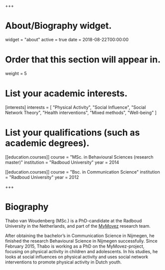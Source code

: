 +++
# About/Biography widget.
widget = "about"
active = true
date = 2018-08-22T00:00:00

# Order that this section will appear in.
weight = 5

# List your academic interests.
[interests]
  interests = [
    "Physical Activity",
    "Social Influence",
    "Social Network Theory",
    "Health interventions",
    "Mixed methods",
    "Well-being"
  ]

# List your qualifications (such as academic degrees).
[[education.courses]]
  course = "MSc. in Behavioural Sciences (research master)"
  institution = "Radboud University"
  year = 2014

[[education.courses]]
  course = "Bsc. in Communication Science"
  institution = "Radboud University"
  year = 2012


 
+++

# Biography

Thabo van Woudenberg (MSc.) is a PhD-candidate at the Radboud University in the Netherlands, and part of the [MyMovez](http://www.mymovez.eu) research team.

After obtaining the bachelor’s in Communication Science in Nijmegen, he finished the research Behavioural Science in Nijmegen successfully. Since February 2015, Thabo is working as a PhD on the MyMovez-project, focusing on physical activity in children and adolescents. In his studies, he looks at social influences on physical activity and uses social network interventions to promote physical activity in Dutch youth.
 
